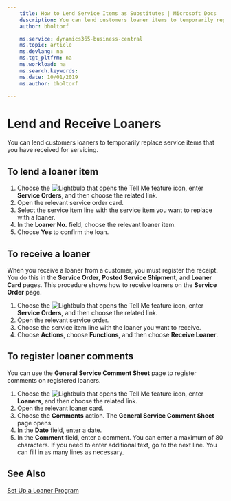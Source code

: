 ```yaml
---
    title: How to Lend Service Items as Substitutes | Microsoft Docs
    description: You can lend customers loaner items to temporarily replace service items that you have received for servicing.
    author: bholtorf

    ms.service: dynamics365-business-central
    ms.topic: article
    ms.devlang: na
    ms.tgt_pltfrm: na
    ms.workload: na
    ms.search.keywords:
    ms.date: 10/01/2019
    ms.author: bholtorf

---
```

# Lend and Receive Loaners
You can lend customers loaners to temporarily replace service items that you have received for servicing.  
  
## To lend a loaner item    
1. Choose the ![Lightbulb that opens the Tell Me feature](media/ui-search/search_small.png "Tell me what you want to do") icon, enter **Service Orders**, and then choose the related link.  
2. Open the relevant service order card.  
3. Select the service item line with the service item you want to replace with a loaner.  
4. In the **Loaner No.** field, choose the relevant loaner item.  
5. Choose **Yes** to confirm the loan.  

## To receive a loaner  
When you receive a loaner from a customer, you must register the receipt. You do this in the **Service Order**, **Posted Service Shipment**, and **Loaner Card** pages. This procedure shows how to receive loaners on the **Service Order** page.  
  
1. Choose the ![Lightbulb that opens the Tell Me feature](media/ui-search/search_small.png "Tell me what you want to do") icon, enter **Service Orders**, and then choose the related link.  
2. Open the relevant service order.  
3. Choose the service item line with the loaner you want to receive.  
4. Choose **Actions**, choose **Functions**, and then choose **Receive Loaner**.  

## To register loaner comments  
You can use the **General Service Comment Sheet** page to register comments on registered loaners.  
  
1. Choose the ![Lightbulb that opens the Tell Me feature](media/ui-search/search_small.png "Tell me what you want to do") icon, enter **Loaners**, and then choose the related link.  
2. Open the relevant loaner card.  
3. Choose the **Comments** action. The **General Service Comment Sheet** page opens.  
4. In the **Date** field, enter a date.  
5. In the **Comment** field, enter a comment. You can enter a maximum of 80 characters. If you need to enter additional text, go to the next line. You can fill in as many lines as necessary.  
  
## See Also  
[Set Up a Loaner Program](service-how-setup-loaner-program.md)   
